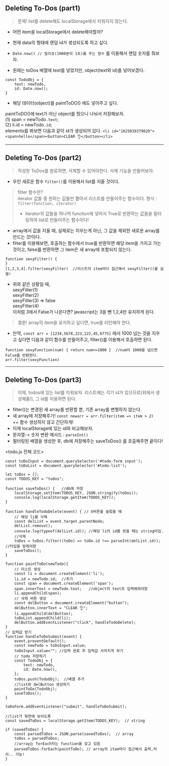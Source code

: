 ## Deleting To-Dos (part1)
> 문제! list를 delete해도 localStorage에서 지워지지 않는다.

- 어떤 item을 localStorage에서 delete해야할까?
- 현재 data의 형태에 랜덤 id가 생성되도록 하고 싶다.
- `Date.now() // 밀리초(1000분의 1초)를 주는 함수` 를 이용해서 랜덤 숫자를 줘보자.

- 원래는 toDos 배열에 text를 넣었지만, object(text와 id)를 넣어보겠다.
```
const TodoObj = {
    text: newTodo,
    id: Date.now();
}
```
- 해당 데이터(object)를 paintToDO() 에도 넣어주고 싶다.

paintToDO()에 text가 아닌 object를 줬으니 나눠서 저장해보자.<br>
(1) span = newTodo`.text`; <br>
(2) li.id = newTodo`.id`;<br>
elements를 봐보면 다음과 같이 id가 생성되어 있다.
`<li id="1625039379020"><span>hello</span><button>CLEAR 👌</button></li>`

---

## Deleting To-Dos (part2)
> 작성한 ToDos를 완료하면, 삭제할 수 있어야한다. 삭제 기능을 만들어보자.
- 우린 새로운 함수 `filter()`를 이용해서 list를 지울 것이다.

> filter 함수란?<br>
> iterator 값들 중 원하는 값들만 뽑아서 리스트를 만들어주는 함수이다.
> 형식 : `filter(function, iterator)`
> - iterator의 값들을 하나씩 function에 넣어서 True로 반환하는 값들을 필터링하여 list로 만들어주는 함수이다!

- array에서 값을 지울 때, 실제로는 지우는게 아닌, 그 값을 제외한 새로운 array를 만드는 것!이다.
- filter를 이용해보면, 호출하는 함수에서 true를 반환하면 해당 item을 가지고 가는 것이고, false를 반환하면 그 item은 새 array에 포함되지 않는다.
```
function sexyFilter() {
}
[1,2,3,4].filter(sexyFilter)  //리스트의 item마다 접근해서 sexyFilter()를 실행!
```
- 위와 같은 상황일 때, <br>
sexyFilter(1)<br>
sexyFilter(2)<br>
sexyFilter(3) => false<br>
sexyFilter(4)<br>
이처럼 3에서 False가 나온다면? javascript는 3을 뺀 1,2,4만 유지하게 된다.

> 결론! array의 item을 유지하고 싶다면, true를 리턴해야 한다.
- 만약, `const arr = [1234,5678,223,122,45,6775]` 에서 1000 넘는 것을 지우고 싶다면 다음과 같이 함수를 만들어주고, filter()를 이용해서 호출하면 된다.<br>
```
function sexyFunction(num) { return num<=1000 }  //num이 1000을 넘으면 False를 반환한다.
arr.filter(sexyFunction)
```
---
## Deleting To-Dos (part3)
> 이제, todos에 있는 list를 지워보자. 리스트에는 각기 id가 있으므로(위에서 생성해줌!), 그 id를 이용하면 된다.

- filter()는 변경된 새 array를 반환할 뿐, 기존 array를 변형하지 않는다.
- 새 array에 저장해주기! `const newarr = arr.filter(item => item > 2)`<br>
++ 함수 생성하지 않고 간단하게!
- 이제 localStorage에 있는 id와 비교해보자.
- 문자열-> 숫자 변환 메서드 : `parseInt()`
- 필터링된 배열을 생성한 후, db에 저장해주는 saveToDos() 를 호출해주면 끝이다!

<todo.js 전체 코드>
```const toDoForm = document.querySelector('#todo-form');
const toDoInput = document.querySelector('#todo-form input');
const toDoList = document.querySelector('#todo-list'); 

let toDos = [];
const TODOS_KEY = "todos";

function saveToDos() {   //db에 저장
    localStorage.setItem(TODOS_KEY, JSON.stringify(toDos));
    console.log(localStorage.getItem(TODOS_KEY));
}

function handleTodoDelete(event) { // X버튼을 눌렀을 때
    // 해당 li를 삭제
    const delList = event.target.parentNode;
    delList.remove();
    console.log(typeof(delList.id)); //해당 li의 id를 얻을 때는 string타입.
    //삭제
    toDos = toDos.filter((toDo) => toDo.id !== parseInt(delList.id)); //타입을 맞춰야함
    saveToDos();
}

function paintToDo(newTodo){
    // 리스트 생성
    const li = document.createElement('li');
    li.id = newTodo.id;  //추가
    const span = document.createElement('span');
    span.innerText = newTodo.text;   //object의 text로 입력해줘야함
    li.appendChild(span);
    // 삭제 버튼 생성
    const delButton = document.createElement("button");
    delButton.innerText = "CLEAR 👌";
    li.appendChild(delButton);
    toDoList.appendChild(li);
    delButton.addEventListener("click", handleTodoDelete);
}
// 입력값 받기
function handleToDoSubmit(event) {
    event.preventDefault();
    const newTodo = toDoInput.value;
    toDoInput.value=""; //입력 완료 후 입력값 사라지게 하기
    // todo 저장하기
    const TodoObj = {
        text: newTodo,
        id: Date.now(),
    };
    toDos.push(TodoObj);  //배열 추가
    //list와 delButton 생성하기
    paintToDo(TodoObj);
    saveToDos();
}

toDoForm.addEventListener("submit", handleToDoSubmit);

//list가 화면에 보이도록
const savedToDos = localStorage.getItem(TODOS_KEY);  // string

if (savedToDos) {
    const parsedToDos = JSON.parse(savedToDos);  // array
    toDos = parsedToDos;
    //array는 forEach라는 function을 갖고 있음
    parsedToDos.forEach(paintToDo); // array의 item마다 접근해서 출력,처리.. 가능!
}
```
